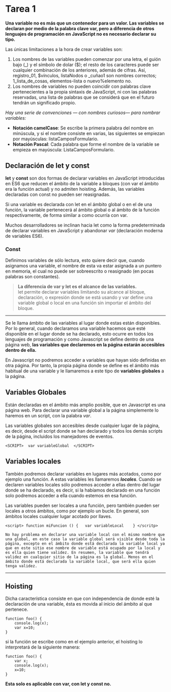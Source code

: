 # Tarea 1


**Una variable no es más que un contenedor para un valor. Las variables se declaran por medio de la palabra clave var, pero a diferencia de otros lenguajes de programación en JavaScript no es necesario declarar su tipo.**

Las únicas limitaciones a la hora de crear variables son:

1. Los nombres de las variables pueden comenzar por una letra, el guión bajo (_) y el símbolo de dolar ($); el resto de los caracteres puede ser cualquier combinación de los anteriores, además de cifras. Así, registro_01, $vínculos, listaNodos o _cuñao1 son nombres correctos; 1_lista_de_cosas, elementos-lista o nuevo%elemento no.
2. Los nombres de variables no pueden coincidir con palabras clave pertenecientes a la propia sintaxis de JavaScript, ni con las palabras reservadas, una lista de palabras que se considerá que en el futuro tendrán un significado propio.

_Hay una serie de convenciones — con nombres curiosos— para nombrar variables:_

* **Notación camelCase**: Se escribe la primera palabra del nombre en minúscula, y si el nombre consiste en varias, las siguientes se empiezan por mayúsculas: listaCamposFormulario.
* **Notación Pascal**: Cada palabra que forme el nombre de la variable se empieza en mayúscula: ListaCamposFormulario.

## Declaración de let y const
__let__ y __const__ son dos formas de declarar variables en JavaScript introducidas en ES6 que reducen el ámbito de la variable a bloques (con var el ámbito era la función actual) y no admiten hoisting. Además, las variables declaradas con const no pueden ser reasignadas.

 Si una variable es declarada con let en el ámbito global o en el de una función, la variable pertenecerá al ámbito global o al ámbito de la función respectivamente, de forma similar a como ocurría con var.
 
 Muchos desarrolladores se inclinan hacia let como la forma predeterminada de declarar variables en JavaScript y abandonar *var*  (declaración moderna de variables ES6).

### Const

Definimos variables de sólo lectura, esto quiere decir que, cuando asignamos una variable, el nombre de esta va estar asignada a un puntero en memoria, el cual no puede ser sobreescrito o reasignado (en pocas palabras son constantes).

 >__La diferencia de var y let es el alcance de las variables.__     
 >let permite declarar variables limitando su alcance al bloque, declaración, o expresión donde se está usando y var define una variable global o local en una función sin importar el ámbito del bloque.

---
Se le llama ámbito de las variables al lugar donde estas están disponibles. Por lo general, cuando declaramos una variable hacemos que esté disponible en el lugar donde se ha declarado, esto ocurre en todos los lenguajes de programación y como Javascript se define dentro de una página web, **las variables que declaremos en la página estarán accesibles dentro de ella.**

En Javascript no podremos acceder a variables que hayan sido definidas en otra página. Por tanto, la propia página donde se define es el ámbito más habitual de una variable y le llamaremos a este tipo de **variables globales** a la página.

## **Variables Globales**
Están declaradas en el ámbito más amplio posible, que en Javascript es una página web. Para declarar una variable global a la página simplemente lo haremos en un script, con la palabra _var_.

Las variables globales son accesibles desde cualquier lugar de la página, es decir, desde el script donde se han declarado y todos los demás scripts de la página, incluidos los manejadores de eventos.

`<SCRIPT> 
var variableGlobal 
</SCRIPT>
`


## **Variables locales**
También podremos declarar variables en lugares más acotados, como por ejemplo una función. A estas variables les llamaremos ___locales___. Cuando se declaren variables locales sólo podremos acceder a ellas dentro del lugar donde se ha declarado, es decir, si la habíamos declarado en una función solo podremos acceder a ella cuando estemos en esa función.

Las variables pueden ser locales a una función, pero también pueden ser locales a otros ámbitos, como por ejemplo un bucle. En general, son ámbitos locales cualquier lugar acotado por llaves.

`<script> function miFuncion ()
  {  
    var variableLocal   
    } </scritp> `

    No hay problema en declarar una variable local con el mismo nombre que una global, en este caso la variable global será visible desde toda la página, excepto en el ámbito donde está declarada la variable local ya que en este sitio ese nombre de variable está ocupado por la local y es ella quien tiene validez. En resumen, la variable que tendrá validez en cualquier sitio de la página es la global. Menos en el ámbito donde está declarada la variable local, que será ella quien tenga validez.

    
---
## Hoisting

Dicha característica consiste en que con independencia de donde esté la declaración de una variable, ésta es movida al inicio del ámbito al que pertenece.
~~~
function foo() {
    console.log(x);
    var x=10;
}
~~~
si la función se escribe como en el ejemplo anterior, el hoisting lo interpretará de la siguiente manera:
~~~
function foo() {
    var x;
    console.log(x);
    x=10;
}
~~~

__Esta solo es aplicable con var, con let y const no.__